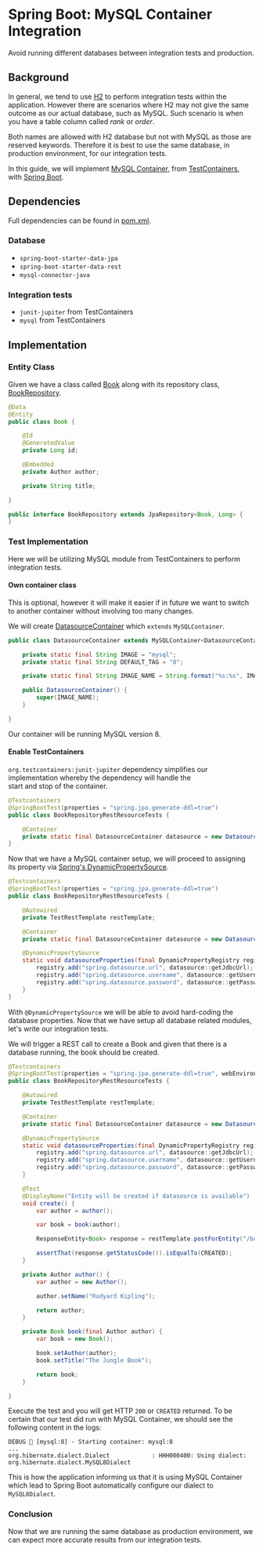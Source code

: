 # Spring Boot: MySQL Container Integration
Avoid running different databases between integration tests and production.

## Background
In general, we tend to use [H2][2] to perform integration tests within the application. However there are scenarios 
where H2 may not give the same outcome as our actual database, such as MySQL. Such scenario is when you have a table 
column called _rank_ or _order_.

Both names are allowed with H2 database but not with MySQL as those are reserved keywords. Therefore it is best to 
use the same database, in production environment, for our integration tests.

In this guide, we will implement [MySQL Container][3], from [TestContainers][1], with [Spring Boot][4].

## Dependencies
Full dependencies can be found in [pom.xml][5].

### Database
- `spring-boot-starter-data-jpa`
- `spring-boot-starter-data-rest`
- `mysql-connector-java`

### Integration tests
- `junit-jupiter` from TestContainers
- `mysql` from TestContainers

## Implementation

### Entity Class
Given we have a class called [Book][6] along with its repository class, [BookRepository][7].

```java
@Data
@Entity
public class Book {

    @Id
    @GeneratedValue
    private Long id;

    @Embedded
    private Author author;

    private String title;

}
```

```java
public interface BookRepository extends JpaRepository<Book, Long> {
}
```

### Test Implementation
Here we will be utilizing MySQL module from TestContainers to perform integration tests.

#### Own container class
This is optional, however it will make it easier if in future we want to switch to another container without involving
too many changes.

We will create [DatasourceContainer][8] which `extends` `MySQLContainer`.

```java
public class DatasourceContainer extends MySQLContainer<DatasourceContainer> {

    private static final String IMAGE = "mysql";
    private static final String DEFAULT_TAG = "8";

    private static final String IMAGE_NAME = String.format("%s:%s", IMAGE, DEFAULT_TAG);

    public DatasourceContainer() {
        super(IMAGE_NAME);
    }

}
```

Our container will be running MySQL version 8.

#### Enable TestContainers
`org.testcontainers:junit-jupiter` dependency simplifies our implementation whereby the dependency will handle the  
start and stop of the container.

```java
@Testcontainers
@SpringBootTest(properties = "spring.jpa.generate-ddl=true")
public class BookRepositoryRestResourceTests {

    @Container
    private static final DatasourceContainer datasource = new DatasourceContainer().withDatabaseName("demo");
}
```

Now that we have a MySQL container setup, we will proceed to assigning its property via
[Spring's DynamicPropertySource][9].

```java
@Testcontainers
@SpringBootTest(properties = "spring.jpa.generate-ddl=true")
public class BookRepositoryRestResourceTests {

    @Autowired
    private TestRestTemplate restTemplate;

    @Container
    private static final DatasourceContainer datasource = new DatasourceContainer().withDatabaseName("demo");

    @DynamicPropertySource
    static void datasourceProperties(final DynamicPropertyRegistry registry) {
        registry.add("spring.datasource.url", datasource::getJdbcUrl);
        registry.add("spring.datasource.username", datasource::getUsername);
        registry.add("spring.datasource.password", datasource::getPassword);
    }
}
```

With `@DynamicPropertySource` we will be able to avoid hard-coding the database properties. Now that we have setup all
database related modules, let's write our integration tests.

We will trigger a REST call to create a Book and given that there is a database running, the book should be created.

```java
@Testcontainers
@SpringBootTest(properties = "spring.jpa.generate-ddl=true", webEnvironment = RANDOM_PORT)
public class BookRepositoryRestResourceTests {

    @Autowired
    private TestRestTemplate restTemplate;

    @Container
    private static final DatasourceContainer datasource = new DatasourceContainer().withDatabaseName("demo");

    @DynamicPropertySource
    static void datasourceProperties(final DynamicPropertyRegistry registry) {
        registry.add("spring.datasource.url", datasource::getJdbcUrl);
        registry.add("spring.datasource.username", datasource::getUsername);
        registry.add("spring.datasource.password", datasource::getPassword);
    }

    @Test
    @DisplayName("Entity will be created if datasource is available")
    void create() {
        var author = author();

        var book = book(author);

        ResponseEntity<Book> response = restTemplate.postForEntity("/books", book, Book.class);

        assertThat(response.getStatusCode()).isEqualTo(CREATED);
    }

    private Author author() {
        var author = new Author();

        author.setName("Rudyard Kipling");

        return author;
    }

    private Book book(final Author author) {
        var book = new Book();

        book.setAuthor(author);
        book.setTitle("The Jungle Book");

        return book;
    }

}
```

Execute the test and you will get HTTP `200` or `CREATED` returned. To be certain that our test did run with 
MySQL Container, we should see the following content in the logs:

```shell script
DEBUG 🐳 [mysql:8] - Starting container: mysql:8
...
org.hibernate.dialect.Dialect            : HHH000400: Using dialect: org.hibernate.dialect.MySQL8Dialect
```

This is how the application informing us that it is using MySQL Container which lead to Spring Boot automatically 
configure our dialect to `MySQL8Dialect`.

### Conclusion
Now that we are running the same database as production environment, we can expect more accurate results from our
integration tests.

[1]: https://www.testcontainers.org/
[2]: https://www.h2database.com/html/main.html
[3]: https://www.testcontainers.org/modules/databases/mysql/
[4]: https://spring.io/projects/spring-boot
[5]: pom.xml
[6]: src/main/java/scratches/tc/domain/Book.java
[7]: src/main/java/scratches/tc/domain/BookRepository.java
[8]: src/test/java/scratches/tc/configuration/DatasourceContainer.java
[9]: https://docs.spring.io/spring-framework/docs/5.2.5.RELEASE/spring-framework-reference/testing.html#testcontext-ctx-management-dynamic-property-sources
